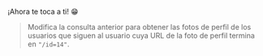 ¡Ahora te toca a ti! :grin:

> Modifica la consulta anterior para obtener las fotos de perfil de los usuarios que siguen al usuario cuya URL de la foto de perfil termina en `"/id=14"`.


<div
  class='mu-erd'
  data-entities='{
    "usuarios": {
      "id_usuario": {
        "type": "Integer",
        "pk": true
      },
      "nombre_usuario": {
        "type": "Text"
      },
      "foto_perfil_url": {
        "type": "Text"
      }
    },
    "seguidores": {
      "id_seguidor": {
        "type": "Integer",
        "pk": true,
        "fk": {
          "to": { "entity": "usuarios", "column": "id_usuario" },
          "type": "many_to_one"
        }
      },
      "id_seguido": {
        "type": "Integer",
        "pk": true,
        "fk": {
          "to": { "entity": "usuarios", "column": "id_usuario" },
          "type": "many_to_one"
        }
      }
    }
  }'>
</div>